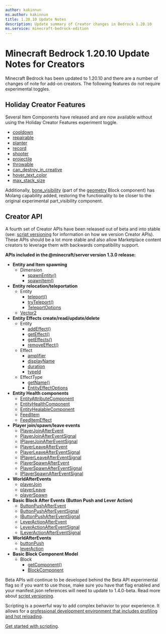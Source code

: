 ```yaml
---
author: kakinnun
ms.author: kakinnun
title: 1.20.10 Update Notes
description: Update summary of Creator changes in Bedrock 1.20.10
ms.service: minecraft-bedrock-edition
---
```

# Minecraft Bedrock 1.20.10 Update Notes for Creators

Minecraft Bedrock has been updated to 1.20.10 and there are a number of changes of note for add-on creators. The following features do not require experimental toggles.

## Holiday Creator Features

Several Item Components have released and are now available without using the Holiday Creator Features experiment toggle.

- [cooldown](../Reference/Content/ItemReference/Examples/ItemComponents/minecraft_cooldown.md)
- [repairable](../Reference/Content/ItemReference/Examples/ItemComponents/minecraft_repairable.md)
- [planter](../Reference/Content/ItemReference/Examples/ItemComponents/minecraft_entity_placer.md)
- [record](../Reference/Content/ItemReference/Examples/ItemComponents/minecraft_record.md)
- [shooter](../Reference/Content/ItemReference/Examples/ItemComponents/minecraft_shooter.md)
- [projectile](../Reference/Content/ItemReference/Examples/ItemComponents/minecraft_projectile.md)
- [throwable](../Reference/Content/ItemReference/Examples/ItemComponents/minecraft_throwable.md)
- [can_destroy_in_creative](../Reference/Content/ItemReference/Examples/ItemComponents/minecraft_can_destroy_in_creative.md)
- [hover_text_color](../Reference/Content/ItemReference/Examples/ItemComponents/minecraft_hover_text_color.md)
- [max_stack_size](../Reference/Content/ItemReference/Examples/ItemComponents/minecraft_max_stack_size.md)

Additionally, [bone_visibility](../Reference/Content/BlockReference/Examples/BlockComponents/minecraftBlock_geometry.md#bone_visibility) (part of the [geometry](../Reference/Content/BlockReference/Examples/BlockComponents/minecraftBlock_geometry.md) Block component) has Molang capability added, restoring the functionality to be closer to the original experimental part_visibility component.

## Creator API

A fourth set of Creator APIs have been released out of beta and into stable (see: [script versioning](ScriptVersioning.md) for information on how we version Creator APIs). These APIs should be a lot more stable and also allow Marketplace content creators to leverage them with backwards compatibility support.

**APIs included in the @minecraft/server version 1.3.0 release:**

- **Entity and Item spawning**
  - Dimension
    - [spawnEntity()](../ScriptAPI/minecraft/server/Dimension.md#spawnentity)
    - [spawnItem()](../ScriptAPI/minecraft/server/Dimension.md#spawnitem)
- **Entity relocation/teleportation**
  - Entity
    - [teleport()](../ScriptAPI/minecraft/server/Entity.md#teleport)
    - [tryTeleport()](../ScriptAPI/minecraft/server/Entity.md#tryteleport)
    - [TeleportOptions](../ScriptAPI/minecraft/server/TeleportOptions.md)
  - [Vector2](../ScriptAPI/minecraft/server/Vector2.md)
- **Entity Effects create/read/update/delete**
  - Entity
    - [addEffect()](../ScriptAPI/minecraft/server/Entity.md#addeffect)
    - [getEffect()](../ScriptAPI/minecraft/server/Entity.md#geteffect)
    - [getEffects()](../ScriptAPI/minecraft/server/Entity.md#geteffects)
    - [removeEffect()](../ScriptAPI/minecraft/server/Entity.md#removeeffect)
  - Effect
    - [amplifier](../ScriptAPI/minecraft/server/Effect.md#amplifier)
    - [displayName](../ScriptAPI/minecraft/server/Effect.md#displayname)
    - [duration](../ScriptAPI/minecraft/server/Effect.md#duration)
    - [typeId](../ScriptAPI/minecraft/server/Effect.md#typeid)
  - EffectType
    - [getName()](../ScriptAPI/minecraft/server/EffectType.md#getname)
    - [EntityEffectOptions](../ScriptAPI/minecraft/server/EntityEffectOptions.md)
- **Entity Health components**
  - [EntityAttributeComponent](../ScriptAPI/minecraft/server/EntityAttributeComponent.md)
  - [EntityHealthComponent](../ScriptAPI/minecraft/server/EntityHealthComponent.md)
  - [EntityHealableComponent](../ScriptAPI/minecraft/server/EntityHealableComponent.md)
  - [FeedItem](../ScriptAPI/minecraft/server/FeedItem.md)
  - [FeedItemEffect](../ScriptAPI/minecraft/server/FeedItemEffect.md)
- **Player join/spawn/leave events**
  - [PlayerJoinAfterEvent](../ScriptAPI/minecraft/server/PlayerJoinAfterEvent.md)
  - [PlayerJoinAfterEventSignal](../ScriptAPI/minecraft/server/PlayerJoinAfterEventSignal.md)
  - [IPlayerJoinAfterEventSignal](../ScriptAPI/minecraft/server/IPlayerJoinAfterEventSignal.md)
  - [PlayerLeaveAfterEvent](../ScriptAPI/minecraft/server/PlayerLeaveAfterEvent.md)
  - [PlayerLeaveAfterEventSignal](../ScriptAPI/minecraft/server/PlayerLeaveAfterEventSignal.md)
  - [IPlayerLeaveAfterEventSignal](../ScriptAPI/minecraft/server/IPlayerLeaveAfterEventSignal.md)
  - [PlayerSpawnAfterEvent](../ScriptAPI/minecraft/server/PlayerSpawnAfterEvent.md)
  - [PlayerSpawnAfterEventSignal](../ScriptAPI/minecraft/server/PlayerSpawnAfterEventSignal.md)
  - [IPlayerSpawnAfterEventSignal](../ScriptAPI/minecraft/server/IPlayerSpawnAfterEventSignal.md)
- **WorldAfterEvents**
  - [playerJoin](../ScriptAPI/minecraft/server/WorldAfterEvents.md#playerjoin)
  - [playerLeave](../ScriptAPI/minecraft/server/WorldAfterEvents.md#playerleave)
  - [playerSpawn](../ScriptAPI/minecraft/server/WorldAfterEvents.md#playerspawn)
- **Basic Block After Events (Button Push and Lever Action)**
  - [ButtonPushAfterEvent](../ScriptAPI/minecraft/server/ButtonPushAfterEvent.md)
  - [ButtonPushAfterEventSignal](../ScriptAPI/minecraft/server/ButtonPushAfterEventSignal.md)
  - [IButtonPushAfterEventSignal](../ScriptAPI/minecraft/server/IButtonPushAfterEventSignal.md)
  - [LeverActionAfterEvent](../ScriptAPI/minecraft/server/LeverActionAfterEvent.md)
  - [LeverActionAfterEventSignal](../ScriptAPI/minecraft/server/LeverActionAfterEventSignal.md)
  - [ILeverActionAfterEventSignal](../ScriptAPI/minecraft/server/ILeverActionAfterEventSignal.md)
- **WorldAfterEvents**
  - [buttonPush](../ScriptAPI/minecraft/server/WorldAfterEvents.md#buttonpush)
  - [leverAction](../ScriptAPI/minecraft/server/WorldAfterEvents.md#leveraction)
- **Basic Block Component Model**
  - Block
    - [getComponent()](../ScriptAPI/minecraft/server/Block.md#getcomponent)
    - [BlockComponent](../ScriptAPI/minecraft/server/BlockComponent.md)

Beta APIs will continue to be developed behind the Beta API experimental flag so if you want to use those, make sure you have that flag enabled and your manifest.json references will need to update to 1.4.0-beta. Read more about [script versioning](ScriptVersioning.md).

Scripting is a powerful way to add complex behavior to your experience. It allows for a [professional development environment that includes profiling and hot reloading](./ScriptDeveloperTools.md).

[Get started with scripting](https://aka.ms/startwithmcscript).
